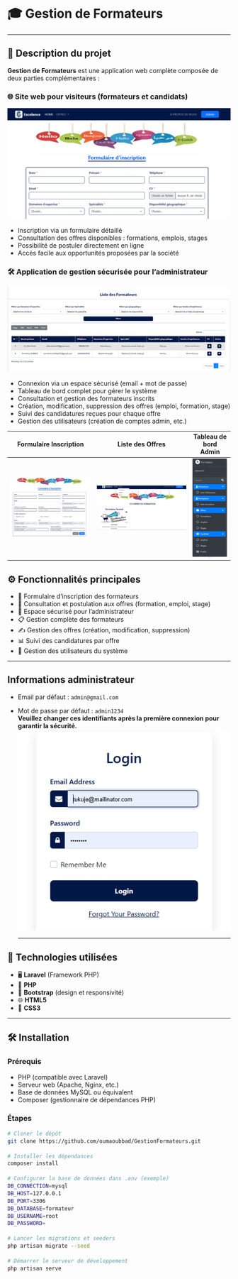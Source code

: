 # 🎓 Gestion de Formateurs

---

## 📖 Description du projet

**Gestion de Formateurs** est une application web complète composée de deux parties complémentaires :

### 🌐 Site web pour visiteurs (formateurs et candidats)
![Formulaire Formateur](./screenshots/site.PNG)
- Inscription via un formulaire détaillé  
- Consultation des offres disponibles : formations, emplois, stages  
- Possibilité de postuler directement en ligne  
- Accès facile aux opportunités proposées par la société  

### 🛠️ Application de gestion sécurisée pour l’administrateur
![Formulaire Formateur](./screenshots/listeFormateur.PNG)
- Connexion via un espace sécurisé (email + mot de passe)  
- Tableau de bord complet pour gérer le système  
- Consultation et gestion des formateurs inscrits  
- Création, modification, suppression des offres (emploi, formation, stage)  
- Suivi des candidatures reçues pour chaque offre  
- Gestion des utilisateurs (création de comptes admin, etc.)  

| Formulaire Inscription        | Liste des Offres             | Tableau de bord Admin        |
|------------------------------|-----------------------------|------------------------------|
| ![Formulaire Formateur](./screenshots/form.PNG) | ![Liste Offres](./screenshots/listeoffreformation.PNG) | ![Dashboard Admin](./screenshots/menuadmin.PNG) |



## ⚙️ Fonctionnalités principales

- 📝 Formulaire d’inscription des formateurs  
- 📄 Consultation et postulation aux offres (formation, emploi, stage)  
- 🔐 Espace sécurisé pour l’administrateur  
- 📋 Gestion complète des formateurs  
- ✍️ Gestion des offres (création, modification, suppression)  
- 📊 Suivi des candidatures par offre  
- 👥 Gestion des utilisateurs du système  

---
## Informations administrateur

- Email par défaut : `admin@gmail.com`  
- Mot de passe par défaut : `admin1234`  
**Veuillez changer ces identifiants après la première connexion pour garantir la sécurité.**
  ![Formulaire Formateur](./screenshots/loginAdmin.PNG)

  ---

## 🚀 Technologies utilisées

- 🖥️ **Laravel** (Framework PHP)  
- 🐘 **PHP**  
- 🎨 **Bootstrap** (design et responsivité)  
- 🌐 **HTML5**  
- 🎨 **CSS3**

---

## 🛠️ Installation

### Prérequis

- PHP (compatible avec Laravel)  
- Serveur web (Apache, Nginx, etc.)  
- Base de données MySQL ou équivalent  
- Composer (gestionnaire de dépendances PHP)  

### Étapes

```bash
# Cloner le dépôt
git clone https://github.com/oumaoubbad/GestionFormateurs.git

# Installer les dépendances
composer install

# Configurer la base de données dans .env (exemple)
DB_CONNECTION=mysql
DB_HOST=127.0.0.1
DB_PORT=3306
DB_DATABASE=formateur
DB_USERNAME=root
DB_PASSWORD=

# Lancer les migrations et seeders
php artisan migrate --seed

# Démarrer le serveur de développement
php artisan serve

